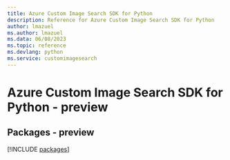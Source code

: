 ```yaml
---
title: Azure Custom Image Search SDK for Python
description: Reference for Azure Custom Image Search SDK for Python
author: lmazuel
ms.author: lmazuel
ms.data: 06/08/2023
ms.topic: reference
ms.devlang: python
ms.service: customimagesearch
---
```

# Azure Custom Image Search SDK for Python - preview
## Packages - preview
[!INCLUDE [packages](custom-image-search-index.md)]